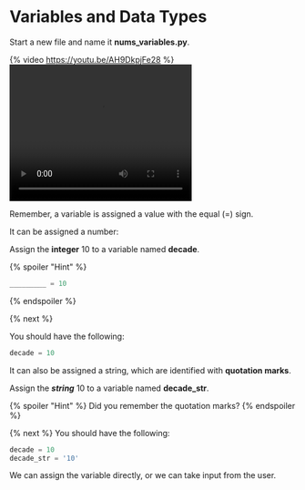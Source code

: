 # Variables and Data Types

Start a new file and name it **nums_variables.py**.

{% video https://youtu.be/AH9DkpjFe28 %}
<video width="320" height="240" controls autoplay>
  <source src="Nums_Variables/Nums & Variables.mp4" type="video/mp4">
  <source src="movie.ogg" type="video/ogg">
  Your browser does not support the video tag.
</video>

Remember, a variable is assigned a value with the equal (=) sign. 

It can be assigned a number:

Assign the **integer** 10 to a variable named **decade**.

{% spoiler "Hint" %}
```python
_________ = 10
```
{% endspoiler %}

{% next %}

You should have the following:

```python
decade = 10
```

It can also be assigned a string, which are identified with **quotation marks**. 

Assign the ***string*** 10 to a variable named **decade_str**.

{% spoiler "Hint" %}
Did you remember the quotation marks?
{% endspoiler %}

{% next %}
You should have the following:

```python
decade = 10
decade_str = '10'
```
We can assign the variable directly, or we can take input from the user. 
